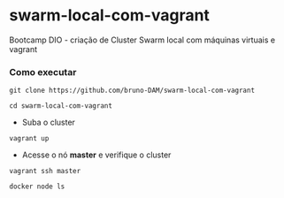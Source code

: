 # swarm-local-com-vagrant
Bootcamp DIO - criação de Cluster Swarm local com máquinas virtuais e vagrant

### Como executar

```
git clone https://github.com/bruno-DAM/swarm-local-com-vagrant

cd swarm-local-com-vagrant
```

- Suba o cluster
```
vagrant up
```
- Acesse o nó **master** e verifique o cluster
```
vagrant ssh master

docker node ls
```
